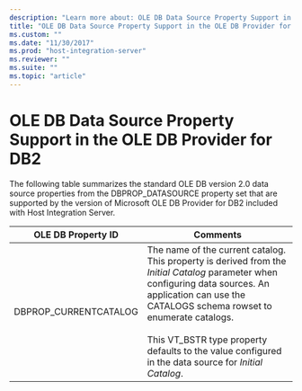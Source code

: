 ```yaml
---
description: "Learn more about: OLE DB Data Source Property Support in the OLE DB Provider for DB2"
title: "OLE DB Data Source Property Support in the OLE DB Provider for DB22"
ms.custom: ""
ms.date: "11/30/2017"
ms.prod: "host-integration-server"
ms.reviewer: ""
ms.suite: ""
ms.topic: "article"
---
```

# OLE DB Data Source Property Support in the OLE DB Provider for DB2
The following table summarizes the standard OLE DB version 2.0 data source properties from the DBPROP_DATASOURCE property set that are supported by the version of Microsoft OLE DB Provider for DB2 included with Host Integration Server.  
  
|OLE DB Property ID|Comments|  
|------------------------|--------------|  
|DBPROP_CURRENTCATALOG|The name of the current catalog. This property is derived from the *Initial Catalog* parameter when configuring data sources. An application can use the CATALOGS schema rowset to enumerate catalogs.<br /><br /> This VT_BSTR type property defaults to the value configured in the data source for *Initial Catalog*.|
